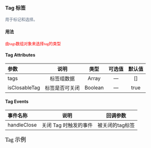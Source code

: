 ### Tag 标签

<font face="黑体" color=#5E6D82 size=2>用于标记和选择。</font>

#### 用法
<font face="黑体" color=red size=2>由tags数组对象来选择tag的类型</font>

#### Tag Attributes
| 参数 | 说明 | 类型	 | 可选值 | 默认值 |
| :-----| :----: | :----: | :----: | :----: |
| tags | 标签组数据 | Array | — | [] |
| isClosableTag | 标签是否可关闭 | Boolean | — | true |

#### Tag Events
| 事件名称 | 说明 | 回调参数 |
| :-----| :----: | :----: |
| handleClose| 关闭 Tag 时触发的事件 | 被关闭的tag标签 |


<font face="黑体" color=black size=4>Tag 示例</font>
